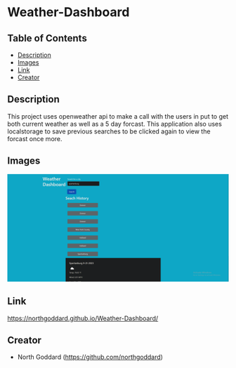 # Weather-Dashboard

## Table of Contents 

- [Description](#description)
- [Images](#description)
- [Link](#link)
- [Creator](#creator)

## Description

This project uses openweather api to make a call with the users in put to get both current weather as well as a 5 day forcast. This application also uses localstorage to save previous searches to be clicked again to view the forcast once more. 

## Images
<img width="720" alt="Screenshot" src="dashboard.png" >

## Link 

https://northgoddard.github.io/Weather-Dashboard/

## Creator

- North Goddard (https://github.com/northgoddard)